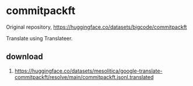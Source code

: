 # commitpackft

Original repository, https://huggingface.co/datasets/bigcode/commitpackft

Translate using Translateer.

## download

1. https://huggingface.co/datasets/mesolitica/google-translate-commitpackft/resolve/main/commitpackft.jsonl.translated
